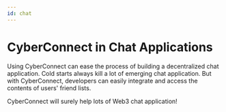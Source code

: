 ```yaml
---
id: chat
---
```


# CyberConnect in Chat Applications

Using CyberConnect can ease the process of building a decentralized chat application. Cold starts always kill a lot of emerging chat application. But with CyberConnect, developers can easily integrate and access the contents of users' friend lists.

CyberConnect will surely help lots of Web3 chat application!